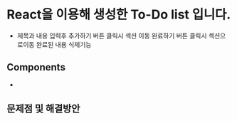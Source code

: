 #  React을 이용해 생성한 To-Do list 입니다.
<ul>
 <li>
 제목과 내용 입력후 추가하기 버튼 클릭시 섹션 이동
 완료하기 버튼 클릭시 섹션으로이동
 완료된 내용 식제기능
 </li>
</ul>


##  Components
<ul>
 <li>

 </li>
</ul>

## 문제점 및 해결방안
